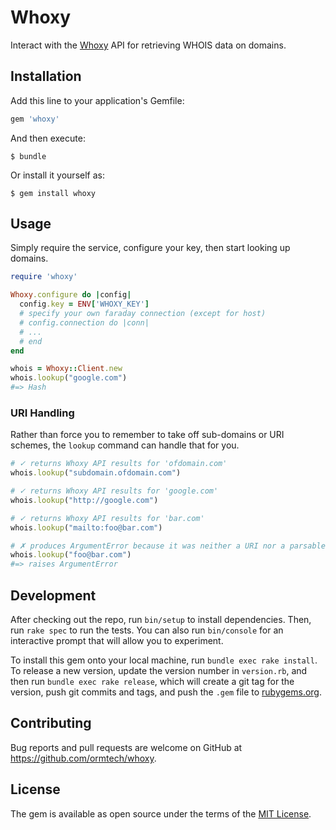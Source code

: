 # Whoxy

Interact with the [Whoxy](https://whoxy.com/) API for retrieving WHOIS
data on domains.

## Installation

Add this line to your application's Gemfile:

```ruby
gem 'whoxy'
```

And then execute:

    $ bundle

Or install it yourself as:

    $ gem install whoxy

## Usage

Simply require the service, configure your key, then start looking up domains.

```ruby
require 'whoxy'

Whoxy.configure do |config|
  config.key = ENV['WHOXY_KEY']
  # specify your own faraday connection (except for host)
  # config.connection do |conn|
  # ...
  # end
end

whois = Whoxy::Client.new
whois.lookup("google.com")
#=> Hash
```

### URI Handling

Rather than force you to remember to take off sub-domains or URI schemes, the
`lookup` command can handle that for you.

```ruby
# ✓ returns Whoxy API results for 'ofdomain.com'
whois.lookup("subdomain.ofdomain.com")

# ✓ returns Whoxy API results for 'google.com'
whois.lookup("http://google.com")

# ✓ returns Whoxy API results for 'bar.com'
whois.lookup("mailto:foo@bar.com")

# ✗ produces ArgumentError because it was neither a URI nor a parsable domain
whois.lookup("foo@bar.com")
#=> raises ArgumentError
```

## Development

After checking out the repo, run `bin/setup` to install dependencies. Then, run
`rake spec` to run the tests. You can also run `bin/console` for an interactive
prompt that will allow you to experiment.

To install this gem onto your local machine, run `bundle exec rake install`. To
release a new version, update the version number in `version.rb`, and then run
`bundle exec rake release`, which will create a git tag for the version, push
git commits and tags, and push the `.gem` file to
[rubygems.org](https://rubygems.org).

## Contributing

Bug reports and pull requests are welcome on GitHub at
https://github.com/ormtech/whoxy.

## License

The gem is available as open source under the terms of the [MIT
License](http://opensource.org/licenses/MIT).

